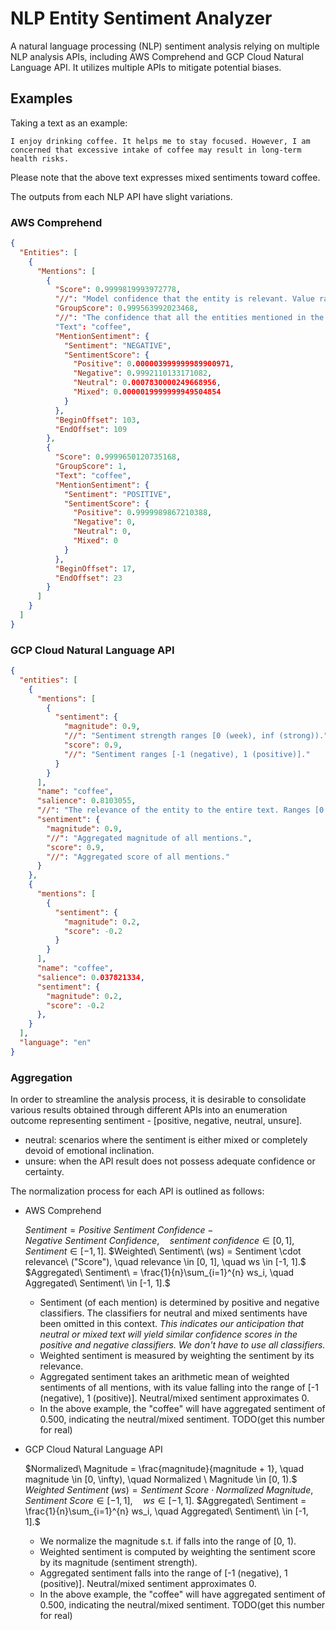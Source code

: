 # NLP Entity Sentiment Analyzer

A natural language processing (NLP) sentiment analysis relying on multiple NLP analysis APIs, including AWS Comprehend and GCP Cloud Natural Language API. It utilizes multiple APIs to mitigate potential biases.

## Examples

Taking a text as an example:

`I enjoy drinking coffee. It helps me to stay focused. However, I am concerned that excessive intake of coffee may result in long-term health risks.`

Please note that the above text expresses mixed sentiments toward coffee.

The outputs from each NLP API have slight variations.

### AWS Comprehend

```json
{
  "Entities": [
    {
      "Mentions": [
        {
          "Score": 0.9999819993972778,
          "//": "Model confidence that the entity is relevant. Value range is zero to one, where one is highest confidence.",
          "GroupScore": 0.999563992023468,
          "//": "The confidence that all the entities mentioned in the group relate to the same entity."
          "Text": "coffee",
          "MentionSentiment": {
            "Sentiment": "NEGATIVE",
            "SentimentScore": {
              "Positive": 0.000003999999989900971,
              "Negative": 0.9992110133171082,
              "Neutral": 0.0007830000249668956,
              "Mixed": 0.0000019999999949504854
            }
          },
          "BeginOffset": 103,
          "EndOffset": 109
        },
        {
          "Score": 0.9999650120735168,
          "GroupScore": 1,
          "Text": "coffee",
          "MentionSentiment": {
            "Sentiment": "POSITIVE",
            "SentimentScore": {
              "Positive": 0.9999989867210388,
              "Negative": 0,
              "Neutral": 0,
              "Mixed": 0
            }
          },
          "BeginOffset": 17,
          "EndOffset": 23
        }
      ]
    }
  ]
}
```

### GCP Cloud Natural Language API

```json
{
  "entities": [
    {
      "mentions": [
        {
          "sentiment": {
            "magnitude": 0.9,
            "//": "Sentiment strength ranges [0 (week), inf (strong)).",
            "score": 0.9,
            "//": "Sentiment ranges [-1 (negative), 1 (positive)]."
          }
        }
      ],
      "name": "coffee",
      "salience": 0.8103055, 
      "//": "The relevance of the entity to the entire text. Ranges [0 (less relevant), 1 (highly relevant)].",
      "sentiment": {
        "magnitude": 0.9, 
        "//": "Aggregated magnitude of all mentions.",
        "score": 0.9,
        "//": "Aggregated score of all mentions."
      }
    },
    {
      "mentions": [
        {
          "sentiment": {
            "magnitude": 0.2,
            "score": -0.2
          }
        }
      ],
      "name": "coffee",
      "salience": 0.037821334,
      "sentiment": {
        "magnitude": 0.2,
        "score": -0.2
      },
    }
  ],
  "language": "en"
}
```

### Aggregation

In order to streamline the analysis process, it is desirable to consolidate various results obtained through different APIs into an enumeration outcome representing sentiment - [positive, negative, neutral, unsure].

- neutral: scenarios where the sentiment is either mixed or completely devoid of emotional inclination.
- unsure: when the API result does not possess adequate confidence or certainty.

The normalization process for each API is outlined as follows:

- AWS Comprehend

  $Sentiment = Positive\ Sentiment\ Confidence - Negative\ Sentiment\ Confidence, \quad sentiment\ confidence \in [0, 1], \quad Sentiment \in [-1, 1].$
  $Weighted\ Sentiment\ (ws) = Sentiment \cdot relevance\ ("Score"), \quad relevance \in [0, 1], \quad ws \in [-1, 1].$
  $Aggregated\ Sentiment\ = \frac{1}{n}\sum_{i=1}^{n} ws_i, \quad Aggregated\ Sentiment\ \in [-1, 1].$
  - Sentiment (of each mention) is determined by positive and negative classifiers. The classifiers for neutral and mixed sentiments have been omitted in this context. _This indicates our anticipation that neutral or mixed text will yield similar confidence scores in the positive and negative classifiers. We don't have to use all classifiers._
  - Weighted sentiment is measured by weighting the sentiment by its relevance.
  - Aggregated sentiment takes an arithmetic mean of weighted sentiments of all mentions, with its value falling into the range of [-1 (negative), 1 (positive)]. Neutral/mixed sentiment approximates 0.
  - In the above example, the "coffee" will have aggregated sentiment of 0.500, indicating the neutral/mixed sentiment. TODO(get this number for real)

- GCP Cloud Natural Language API

  $Normalized\ Magnitude = \frac{magnitude}{magnitude + 1}, \quad magnitude \in [0, \infty), \quad Normalized \ Magnitude \in [0, 1).$
  $Weighted\ Sentiment\ (ws) = Sentiment\ Score \cdot Normalized\ Magnitude, \quad Sentiment\ Score \in [-1, 1], \quad ws \in [-1, 1].$
  $Aggregated\ Sentiment = \frac{1}{n}\sum_{i=1}^{n} ws_i, \quad Aggregated\ Sentiment\ \in [-1, 1].$
  - We normalize the magnitude s.t. if falls into the range of [0, 1).
  - Weighted sentiment is computed by weighting the sentiment score by its magnitude (sentiment strength).
  - Aggregated sentiment falls into the range of [-1 (negative), 1 (positive)]. Neutral/mixed sentiment approximates 0.
  - In the above example, the "coffee" will have aggregated sentiment of 0.500, indicating the neutral/mixed sentiment. TODO(get this number for real)
